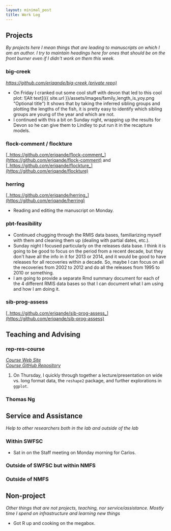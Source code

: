 ```yaml
---
layout: minimal_post
title: Work Log
---
```



## Projects

_By projects here I mean things that are leading to manuscripts on which I am an author.
I try to maintain headings here for ones that should be on the front burner even if I didn't
work on them this week._

### big-creek
[_https://github.com/eriqande/big-creek (private repo)_](https://github.com/eriqande/big-creek)

* On Friday I cranked out some cool stuff with devon that led to this cool plot:
![Alt text]({{ site.url }}/assets/images/family_length_is_yoy.png "Optional title")
It shows that by taking the inferred sibling groups and plotting the lengths of the
fish, it is pretty easy to identify which sibling groups are young of the year and
which are not.
* I continued with this a bit on Sunday night, wrapping up the results for Devon so he can
give them to Lindley to put run it in the recapture models.




### flock-comment / flockture
[_https://github.com/eriqande/flock-comment_](https://github.com/eriqande/flock-comment)
and [_https://github.com/eriqande/flockture_](https://github.com/eriqande/flockture)






### herring
[_https://github.com/eriqande/herring_](https://github.com/eriqande/herring)

* Reading and editing the manuscript on Monday.




### pbt-feasibility

* Continued chugging through the RMIS data bases, familiarizing myself with them and
cleaning them up (dealing with partial dates, etc.).
* Sunday night I focused particularly on the releases data base.  I think it is going to be good to 
focus on the period from a recent decade, but they don't have all the info in it for 2013 or 2014, and it would be good to have releases for all recoveries within a decade.  So, maybe I can focus on all the recoveries from 2002 to 2012 and do all the releases from 1995 to 2010 or something.
* I am going to provide a separate Rmd summary document for each of the 4 different RMIS data bases
so that I can document what I am using and how I am doing it.




### sib-prog-assess
[_https://github.com/eriqande/sib-prog-assess_](https://github.com/eriqande/sib-prog-assess)



## Teaching and Advising


### rep-res-course
[_Course Web Site_](http://eriqande.github.io/rep-res-web/)  
[_Course GitHub Repository_](https://github.com/eriqande/rep-res-course)

1. On Thursday, I quickly through together a lecture/presentation on wide vs. long format
data, the `reshape2` package, and further explorations in `ggplot`.




### Thomas Ng


## Service and Assistance
_Help to other researchers both in the lab and outside of the lab_


### Within SWFSC
* Sat in on the Staff meeting on Monday morning for Carlos.




### Outside of SWFSC but within NMFS



### Outside of NMFS



## Non-project
_Other things that are not projects, teaching, nor service/assistance.  Mostly time I
spend on infrastructure and learning new things_

* Got R up and cooking on the megabox.

